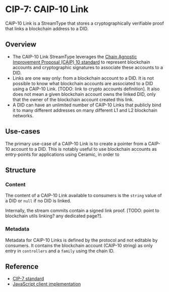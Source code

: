 # CIP-7: CAIP-10 Link

CAIP-10 Link is a StreamType that stores a cryptographically verifiable proof that links a blockchain address to a DID.

## Overview

- The CAIP-10 Link StreamType leverages the [Chain Agnostic Improvement Proposal (CAIP) 10 standard](https://github.com/ChainAgnostic/CAIPs/blob/master/CAIPs/caip-10.md) to represent blockchain accounts and cryptographic signatures to associate these accounts to a DID.
- Links are one way only: from a blockchain account to a DID. It is not possible to know what blockchain accounts are associated to a DID using a CAIP-10 Link. [TODO: link to crypto accounts definition]. It also does not mean a given blockchain account owns the linked DID, only that the owner of the blockchain account created this link.
- A DID can have an unlimited number of CAIP-10 Links that publicly bind it to many different addresses on many different L1 and L2 blockchain networks.

## Use-cases

The primary use-case of a CAIP-10 Link is to create a pointer from a CAIP-10 account to a DID. This is notably useful to use blockchain accounts as entry-points for applications using Ceramic, in order to

## Structure

### Content

The content of a CAIP-10 Link available to consumers is the `string` value of a DID or `null` if no DID is linked.

Internally, the stream commits contain a signed link proof. [TODO: point to blockchain utils linking? any dedicated page?].

### Metadata

Metadata for CAIP-10 Links is defined by the protocol and not editable by consumers. It contains the blockchain account (CAIP-10 string) as only entry in `controllers` and a `family` using the chain ID.

## Reference

- [CIP-7 standard](https://github.com/ceramicnetwork/CIP/blob/main/CIPs/CIP-7/CIP-7.md)
- [JavaScript client implementation](../../../reference/stream-programs/caip10-link.md)
